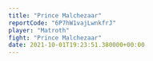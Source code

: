 ```yaml
---
title: "Prince Malchezaar"
reportCode: "6P7hW1vajLwnkfrJ"
player: "Matroth"
fight: "Prince Malchezaar"
date: 2021-10-01T19:23:51.380000+00:00
---
```

